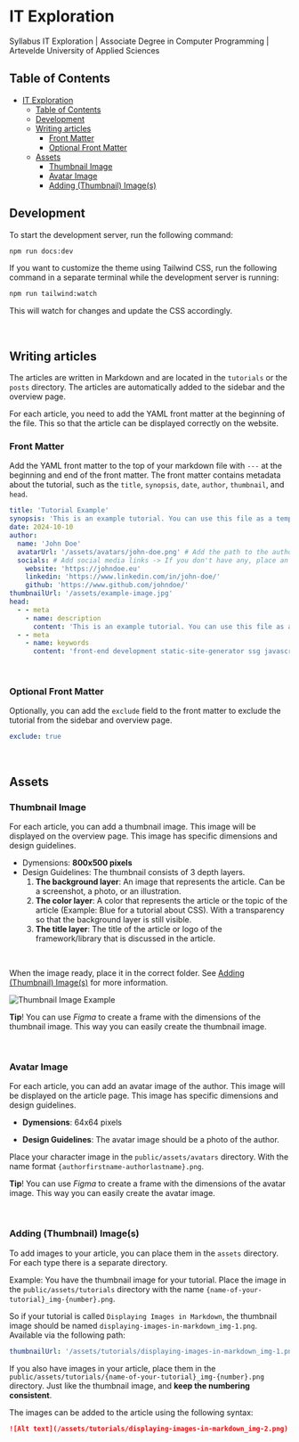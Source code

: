 # IT Exploration
Syllabus IT Exploration | Associate Degree in Computer Programming | Artevelde University of Applied Sciences

## Table of Contents
- [IT Exploration](#it-exploration)
  - [Table of Contents](#table-of-contents)
  - [Development](#development)
  - [Writing articles](#writing-articles)
    - [Front Matter](#front-matter)
    - [Optional Front Matter](#optional-front-matter)
  - [Assets](#assets)
    - [Thumbnail Image](#thumbnail-image)
    - [Avatar Image](#avatar-image)
    - [Adding (Thumbnail) Image(s)](#adding-thumbnail-images)

## Development
To start the development server, run the following command:

```bash
npm run docs:dev
```

If you want to customize the theme using Tailwind CSS, run the following command in a separate terminal while the development server is running:

```bash
npm run tailwind:watch
```

This will watch for changes and update the CSS accordingly.

<br>

## Writing articles
The articles are written in Markdown and are located in the `tutorials` or the `posts` directory. The articles are automatically added to the sidebar and the overview page. 

For each article, you need to add the YAML front matter at the beginning of the file. This so that the article can be displayed correctly on the website.


### Front Matter

Add the YAML front matter to the top of your markdown file with `---` at the beginning and end of the front matter. The front matter contains metadata about the tutorial, such as the `title`, `synopsis`, `date`, `author`, `thumbnail`, and `head`.

```yaml
title: 'Tutorial Example'
synopsis: 'This is an example tutorial. You can use this file as a template to create your own tutorials.'
date: 2024-10-10
author:
  name: 'John Doe'
  avatarUrl: '/assets/avatars/john-doe.png' # Add the path to the author's avatar
  socials: # Add social media links -> If you don't have any, place an empty string ''
    website: 'https://johndoe.eu'
    linkedin: 'https://www.linkedin.com/in/john-doe/'
    github: 'https://www.github.com/johndoe/'
thumbnailUrl: '/assets/example-image.jpg'
head:
  - - meta
    - name: description
      content: 'This is an example tutorial. You can use this file as a template to create your own tutorials.' # Add a description of the article
  - - meta
    - name: keywords
      content: 'front-end development static-site-generator ssg javascript' # Add keywords related to the article
```

<br>

### Optional Front Matter 
Optionally, you can add the `exclude` field to the front matter to exclude the tutorial from the sidebar and overview page.

```yaml
exclude: true
```

<br>

## Assets

### Thumbnail Image

For each article, you can add a thumbnail image. This image will be displayed on the overview page. This image has specific dimensions and design guidelines. 

- Dymensions: **800x500 pixels**
- Design Guidelines: The thumbnail consists of 3 depth layers. 
    1. **The background layer**: An image that represents the article. Can be a screenshot, a photo, or an illustration.
    2. **The color layer**: A color that represents the article or the topic of the article (Example: Blue for a tutorial about CSS). With a transparency so that the background layer is still visible.
    3. **The title layer**: The title of the article or logo of the framework/library that is discussed in the article.

<br>

When the image ready, place it in the correct folder. See [Adding (Thumbnail) Image(s)](#adding-thumbnail-images) for more information.

![Thumbnail Image Example](assets/posts/astro-the-new-player-on-the-block_img-1.png)

**Tip**! You can use *Figma* to create a frame with the dimensions of the thumbnail image. This way you can easily create the thumbnail image.


<br>


### Avatar Image

For each article, you can add an avatar image of the author. This image will be displayed on the article page. This image has specific dimensions and design guidelines.

- **Dymensions**: 64x64 pixels

- **Design Guidelines**: The avatar image should be a photo of the author.

Place your character image in the `public/assets/avatars` directory. With the name format `{authorfirstname-authorlastname}.png`.

**Tip**! You can use *Figma* to create a frame with the dimensions of the avatar image. This way you can easily create the avatar image.

<br>


### Adding (Thumbnail) Image(s)

To add images to your article, you can place them in the `assets` directory. For each type there is a separate directory.

Example: You have the thumbnail image for your tutorial. Place the image in the `public/assets/tutorials` directory with the name `{name-of-your-tutorial}_img-{number}.png`.

So if your tutorial is called `Displaying Images in Markdown`, the thumbnail image should be named `displaying-images-in-markdown_img-1.png`. Available via the following path:

```yaml
thumbnailUrl: '/assets/tutorials/displaying-images-in-markdown_img-1.png'
```

If you also have images in your article, place them in the `public/assets/tutorials/{name-of-your-tutorial}_img-{number}.png` directory. Just like the thumbnail image, and **keep the numbering consistent**.

The images can be added to the article using the following syntax:

```markdown
![Alt text](/assets/tutorials/displaying-images-in-markdown_img-2.png)
```
